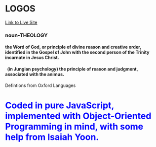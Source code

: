 # LOGOS
[Link to Live Site](http://logosword.herokuapp.com) </br>

### noun-THEOLOGY </br>
#### the Word of God, or principle of divine reason and creative order, identified in the Gospel of John with the second person of the Trinity incarnate in Jesus Christ. </br>
#### &nbsp; (in Jungian psychology) the principle of reason and judgment, associated with the animus. </br>
Defintions from Oxford Languages

# <span style="color:blue">Coded in pure JavaScript, implemented with Object-Oriented Programming in mind, with some help from Isaiah Yoon.</span>
